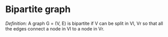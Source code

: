 # Bipartite graph

*Definition:* A graph G = (V, E) is bipartite if V can be split in Vl, Vr so that all the edges connect a node in Vl to a node in Vr.  
